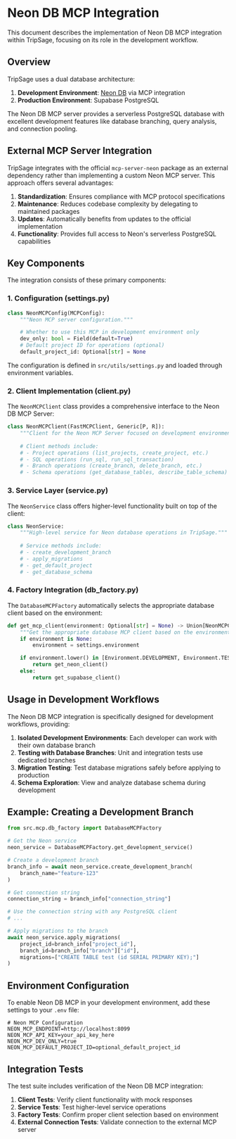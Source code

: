 # Neon DB MCP Integration

This document describes the implementation of Neon DB MCP integration within TripSage,
focusing on its role in the development workflow.

## Overview

TripSage uses a dual database architecture:

1. **Development Environment**: [Neon DB](https://neon.tech) via MCP integration
2. **Production Environment**: Supabase PostgreSQL 

The Neon DB MCP server provides a serverless PostgreSQL database with excellent development
features like database branching, query analysis, and connection pooling.

## External MCP Server Integration

TripSage integrates with the official `mcp-server-neon` package as an external dependency
rather than implementing a custom Neon MCP server. This approach offers several advantages:

1. **Standardization**: Ensures compliance with MCP protocol specifications
2. **Maintenance**: Reduces codebase complexity by delegating to maintained packages
3. **Updates**: Automatically benefits from updates to the official implementation
4. **Functionality**: Provides full access to Neon's serverless PostgreSQL capabilities

## Key Components

The integration consists of these primary components:

### 1. Configuration (settings.py)

```python
class NeonMCPConfig(MCPConfig):
    """Neon MCP server configuration."""

    # Whether to use this MCP in development environment only
    dev_only: bool = Field(default=True)
    # Default project ID for operations (optional)
    default_project_id: Optional[str] = None
```

The configuration is defined in `src/utils/settings.py` and loaded through environment variables.

### 2. Client Implementation (client.py)

The `NeonMCPClient` class provides a comprehensive interface to the Neon DB MCP Server:

```python
class NeonMCPClient(FastMCPClient, Generic[P, R]):
    """Client for the Neon MCP Server focused on development environments."""
    
    # Client methods include:
    # - Project operations (list_projects, create_project, etc.)
    # - SQL operations (run_sql, run_sql_transaction)
    # - Branch operations (create_branch, delete_branch, etc.)
    # - Schema operations (get_database_tables, describe_table_schema)
```

### 3. Service Layer (service.py)

The `NeonService` class offers higher-level functionality built on top of the client:

```python
class NeonService:
    """High-level service for Neon database operations in TripSage."""
    
    # Service methods include:
    # - create_development_branch
    # - apply_migrations
    # - get_default_project
    # - get_database_schema
```

### 4. Factory Integration (db_factory.py)

The `DatabaseMCPFactory` automatically selects the appropriate database client based on
the environment:

```python
def get_mcp_client(environment: Optional[str] = None) -> Union[NeonMCPClient, SupabaseMCPClient]:
    """Get the appropriate database MCP client based on the environment."""
    if environment is None:
        environment = settings.environment

    if environment.lower() in [Environment.DEVELOPMENT, Environment.TESTING]:
        return get_neon_client()
    else:
        return get_supabase_client()
```

## Usage in Development Workflows

The Neon DB MCP integration is specifically designed for development workflows, providing:

1. **Isolated Development Environments**: Each developer can work with their own database branch
2. **Testing with Database Branches**: Unit and integration tests use dedicated branches
3. **Migration Testing**: Test database migrations safely before applying to production
4. **Schema Exploration**: View and analyze database schema during development

## Example: Creating a Development Branch

```python
from src.mcp.db_factory import DatabaseMCPFactory

# Get the Neon service
neon_service = DatabaseMCPFactory.get_development_service()

# Create a development branch
branch_info = await neon_service.create_development_branch(
    branch_name="feature-123"
)

# Get connection string
connection_string = branch_info["connection_string"]

# Use the connection string with any PostgreSQL client
# ...

# Apply migrations to the branch
await neon_service.apply_migrations(
    project_id=branch_info["project_id"],
    branch_id=branch_info["branch"]["id"],
    migrations=["CREATE TABLE test (id SERIAL PRIMARY KEY);"]
)
```

## Environment Configuration

To enable Neon DB MCP in your development environment, add these settings to your `.env` file:

```
# Neon MCP Configuration
NEON_MCP_ENDPOINT=http://localhost:8099
NEON_MCP_API_KEY=your_api_key_here
NEON_MCP_DEV_ONLY=true
NEON_MCP_DEFAULT_PROJECT_ID=optional_default_project_id
```

## Integration Tests

The test suite includes verification of the Neon DB MCP integration:

1. **Client Tests**: Verify client functionality with mock responses
2. **Service Tests**: Test higher-level service operations
3. **Factory Tests**: Confirm proper client selection based on environment
4. **External Connection Tests**: Validate connection to the external MCP server